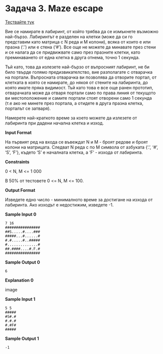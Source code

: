 # Задача 3. Maze escape

[Тествайте тук](https://www.hackerrank.com/contests/practice-8-sda/challenges/maze-9)

Вие се намирате в лабиринт, от който трябва да се измъкнете възможно най-бързо. Лабиринтът е разделен на клетки (може да си го представим като матрица с N реда и М колони), всяка от които е или празна (‘.’) или е стена (‘#’). Все още не можете да минавате през стени и се налага да се придвижвате само през празните клетки, като преминаването от една клетка в друга отнема, точно 1 секунда.

Тъй като, това да излезете най-бързо от въпросният лабиринт, не би било твърде голямо предизвикателство, вие разполагате с отварачка на портали. Въпросната отварачка ви позволява да отворите портал, от клетката в която се намирате, до някоя от стените на лабиринта, до която имате пряка видимост. Тъй като това е все още ранен прототип, отварачката може да отваря портали само по права линия от текущото ви местоположение и самите портали стоят отворени само 1 секунда (т.е ако не минете през портала, а отидете в друга празна клетка, порталът се затваря).

Намерете най-краткото време за което можете да излезете от лабиринта при дадени начална клетка и изход.

**Input Format**

На първият ред на входа се въвеждат N и М - броят редове и броят колони на матрицата. Следват N реда с по M символа от азбуката {‘.’, ‘#’, ‘S’, ‘F’}, където ‘S’ е началната клетка, а ‘F’ - изхода от лабиринта.

**Constraints**

0 < N, M <= 1 000

В 50% от тестовете 0 <= N, M <= 100.

**Output Format**

Изведете едно число - минималното време за достигане на изхода от лабиринта. Ако изходът е недостижим, изведете -1.

**Sample Input 0**
```
7 16
################
##S.....#....###
#####...#......#
#.#.....#..#####
#..............#
##.####....#.F.#
################
```

**Sample Output 0**
```
6
```

**Explanation 0**

image

**Sample Input 1**
```
5 5
#####
#S#.#
#.#.#
#.#F#
#####
```

**Sample Output 1**
```
-1
```
